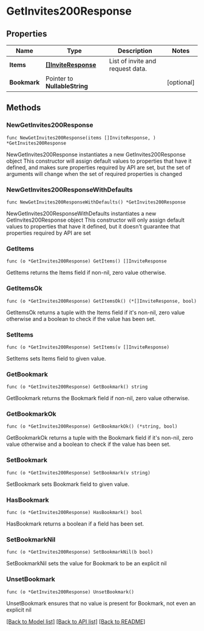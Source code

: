 # GetInvites200Response

## Properties

Name | Type | Description | Notes
------------ | ------------- | ------------- | -------------
**Items** | [**[]InviteResponse**](InviteResponse.md) | List of invite and request data. | 
**Bookmark** | Pointer to **NullableString** |  | [optional] 

## Methods

### NewGetInvites200Response

`func NewGetInvites200Response(items []InviteResponse, ) *GetInvites200Response`

NewGetInvites200Response instantiates a new GetInvites200Response object
This constructor will assign default values to properties that have it defined,
and makes sure properties required by API are set, but the set of arguments
will change when the set of required properties is changed

### NewGetInvites200ResponseWithDefaults

`func NewGetInvites200ResponseWithDefaults() *GetInvites200Response`

NewGetInvites200ResponseWithDefaults instantiates a new GetInvites200Response object
This constructor will only assign default values to properties that have it defined,
but it doesn't guarantee that properties required by API are set

### GetItems

`func (o *GetInvites200Response) GetItems() []InviteResponse`

GetItems returns the Items field if non-nil, zero value otherwise.

### GetItemsOk

`func (o *GetInvites200Response) GetItemsOk() (*[]InviteResponse, bool)`

GetItemsOk returns a tuple with the Items field if it's non-nil, zero value otherwise
and a boolean to check if the value has been set.

### SetItems

`func (o *GetInvites200Response) SetItems(v []InviteResponse)`

SetItems sets Items field to given value.


### GetBookmark

`func (o *GetInvites200Response) GetBookmark() string`

GetBookmark returns the Bookmark field if non-nil, zero value otherwise.

### GetBookmarkOk

`func (o *GetInvites200Response) GetBookmarkOk() (*string, bool)`

GetBookmarkOk returns a tuple with the Bookmark field if it's non-nil, zero value otherwise
and a boolean to check if the value has been set.

### SetBookmark

`func (o *GetInvites200Response) SetBookmark(v string)`

SetBookmark sets Bookmark field to given value.

### HasBookmark

`func (o *GetInvites200Response) HasBookmark() bool`

HasBookmark returns a boolean if a field has been set.

### SetBookmarkNil

`func (o *GetInvites200Response) SetBookmarkNil(b bool)`

 SetBookmarkNil sets the value for Bookmark to be an explicit nil

### UnsetBookmark
`func (o *GetInvites200Response) UnsetBookmark()`

UnsetBookmark ensures that no value is present for Bookmark, not even an explicit nil

[[Back to Model list]](../README.md#documentation-for-models) [[Back to API list]](../README.md#documentation-for-api-endpoints) [[Back to README]](../README.md)



